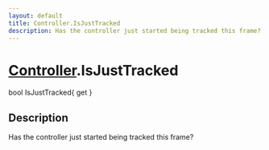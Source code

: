 ```yaml
---
layout: default
title: Controller.IsJustTracked
description: Has the controller just started being tracked this frame?
---
```

# [Controller]({{site.url}}/Pages/Reference/Controller.html).IsJustTracked

<div class='signature' markdown='1'>
bool IsJustTracked{ get }
</div>

## Description
Has the controller just started being tracked this frame?

